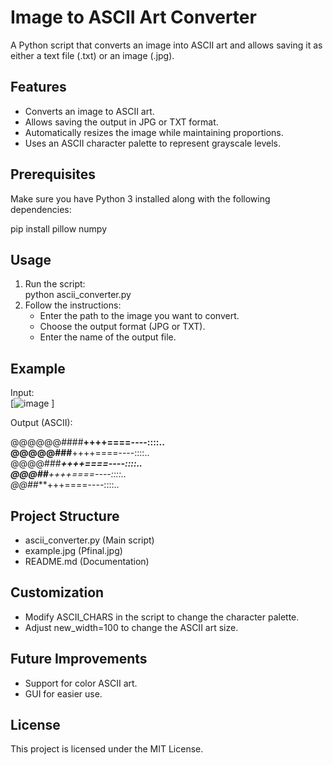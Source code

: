 # Image to ASCII Art Converter  

A Python script that converts an image into ASCII art and allows saving it as either a text file (.txt) or an image (.jpg).  

## Features  
- Converts an image to ASCII art.  
- Allows saving the output in JPG or TXT format.  
- Automatically resizes the image while maintaining proportions.  
- Uses an ASCII character palette to represent grayscale levels.  

## Prerequisites  
Make sure you have Python 3 installed along with the following dependencies:  

pip install pillow numpy  

## Usage  
1. Run the script:  
   python ascii_converter.py  
2. Follow the instructions:  
   - Enter the path to the image you want to convert.  
   - Choose the output format (JPG or TXT).  
   - Enter the name of the output file.  

## Example  
Input:  
[![image](https://github.com/user-attachments/assets/f7bd57d2-08bb-4b56-a482-2621c76f7159)
]  

Output (ASCII):  

@@@@@@####****++++====----::::..  
@@@@@###****++++====----::::..  
@@@@###****++++====----::::..  
@@@##***++++====----::::..  
@@##***+++====----::::..  

## Project Structure  
- ascii_converter.py   (Main script)  
- example.jpg          (Pfinal.jpg)  
- README.md            (Documentation)  

## Customization  
- Modify ASCII_CHARS in the script to change the character palette.  
- Adjust new_width=100 to change the ASCII art size.  

## Future Improvements  
- Support for color ASCII art.  
- GUI for easier use.  

## License  
This project is licensed under the MIT License.  
